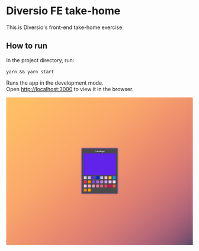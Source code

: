 # Diversio FE take-home

This is Diversio's front-end take-home exercise.

## How to run

In the project directory, run:

```
yarn && yarn start
```

Runs the app in the development mode.\
Open [http://localhost:3000](http://localhost:3000) to view it in the browser.

![demo](./public/assets/demo.png)
